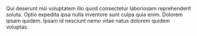 Qui deserunt nisi voluptatem illo quod consectetur laboriosam reprehenderit soluta. Optio expedita ipsa nulla inventore sunt culpa quia enim. Dolorem ipsam quidem. Ipsam id nesciunt nemo vitae natus dolorem quidem voluptas.